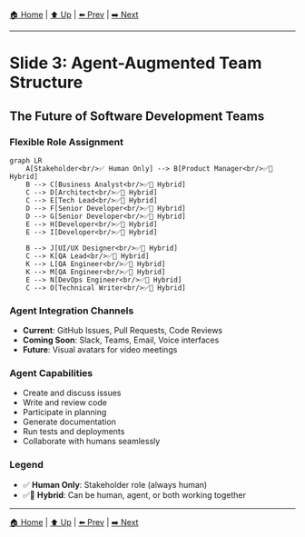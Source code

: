 [🏠 Home](../slide-deck.md) | [⬆️ Up](../slide-deck.md) | [⬅️ Prev](slide-02-classical-team.md) | [➡️ Next](slide-04-cost-comparison.md)

---

# Slide 3: Agent-Augmented Team Structure

## The Future of Software Development Teams

### Flexible Role Assignment

```mermaid
graph LR
    A[Stakeholder<br/>✅ Human Only] --> B[Product Manager<br/>✅🤖 Hybrid]
    B --> C[Business Analyst<br/>✅🤖 Hybrid]
    C --> D[Architect<br/>✅🤖 Hybrid]
    C --> E[Tech Lead<br/>✅🤖 Hybrid]
    D --> F[Senior Developer<br/>✅🤖 Hybrid]
    D --> G[Senior Developer<br/>✅🤖 Hybrid]
    E --> H[Developer<br/>✅🤖 Hybrid]
    E --> I[Developer<br/>✅🤖 Hybrid]

    B --> J[UI/UX Designer<br/>✅🤖 Hybrid]
    C --> K[QA Lead<br/>✅🤖 Hybrid]
    K --> L[QA Engineer<br/>✅🤖 Hybrid]
    K --> M[QA Engineer<br/>✅🤖 Hybrid]
    E --> N[DevOps Engineer<br/>✅🤖 Hybrid]
    C --> O[Technical Writer<br/>✅🤖 Hybrid]
```

### Agent Integration Channels

- **Current**: GitHub Issues, Pull Requests, Code Reviews
- **Coming Soon**: Slack, Teams, Email, Voice interfaces
- **Future**: Visual avatars for video meetings

### Agent Capabilities

- Create and discuss issues
- Write and review code
- Participate in planning
- Generate documentation
- Run tests and deployments
- Collaborate with humans seamlessly

### Legend

- ✅ **Human Only**: Stakeholder role (always human)
- ✅🤖 **Hybrid**: Can be human, agent, or both working together

---

[🏠 Home](../slide-deck.md) | [⬆️ Up](../slide-deck.md) | [⬅️ Prev](slide-02-classical-team.md) | [➡️ Next](slide-04-cost-comparison.md)
